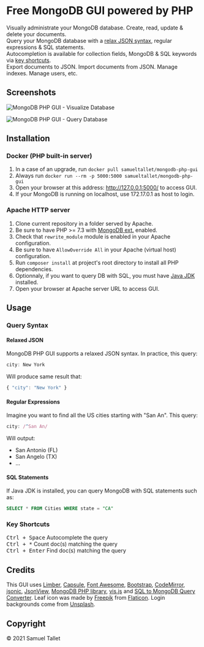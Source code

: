 # Free MongoDB GUI powered by PHP

Visually administrate your MongoDB database. Create, read, update & delete your documents.<br>
Query your MongoDB database with a [relax JSON syntax](#relaxed-json), regular expressions & SQL statements.<br>
Autocompletion is available for collection fields, MongoDB & SQL keywords via [key shortcuts](#key-shortcuts).<br>
Export documents to JSON. Import documents from JSON. Manage indexes. Manage users, etc.

## Screenshots

![MongoDB PHP GUI - Visualize Database](https://raw.githubusercontent.com/SamuelTS/MongoDB-PHP-GUI/master/docs/screenshots/visualize-database.png)

![MongoDB PHP GUI - Query Database](https://raw.githubusercontent.com/SamuelTS/MongoDB-PHP-GUI/master/docs/screenshots/query-database.png)

## Installation

### Docker (PHP built-in server)
1. In a case of an upgrade, run `docker pull samueltallet/mongodb-php-gui`<br>
2. Always run `docker run --rm -p 5000:5000 samueltallet/mongodb-php-gui`<br>
3. Open your browser at this address: http://127.0.0.1:5000/ to access GUI.<br>
4. If your MongoDB is running on localhost, use 172.17.0.1 as host to login.

### Apache HTTP server
1. Clone current repository in a folder served by Apache.
2. Be sure to have PHP >= 7.3 with [MongoDB ext.](https://www.php.net/manual/en/mongodb.installation.php) enabled.
3. Check that `rewrite_module` module is enabled in your Apache configuration.
4. Be sure to have `AllowOverride All` in your Apache (virtual host) configuration.
5. Run `composer install` at project's root directory to install all PHP dependencies.
6. Optionnaly, if you want to query DB with SQL, you must have [Java JDK](https://jdk.java.net/) installed.
7. Open your browser at Apache server URL to access GUI.

## Usage

### Query Syntax

#### Relaxed JSON

MongoDB PHP GUI supports a relaxed JSON syntax. In practice, this query:

```js
city: New York
```

Will produce same result that:

```js
{ "city": "New York" }
```

#### Regular Expressions

Imagine you want to find all the US cities starting with "San An". This query:

```js
city: /^San An/
```

Will output:
- San Antonio (FL)
- San Angelo (TX)
- ...

#### SQL Statements

If Java JDK is installed, you can query MongoDB with SQL statements such as:

```sql
SELECT * FROM Cities WHERE state = "CA"
```

### Key Shortcuts

<kbd>Ctrl + Space</kbd> Autocomplete the query<br>
<kbd>Ctrl + *</kbd> Count doc(s) matching the query<br>
<kbd>Ctrl + Enter</kbd> Find doc(s) matching the query

## Credits

This GUI uses [Limber](https://github.com/nimbly/Limber), [Capsule](https://github.com/nimbly/Capsule), [Font Awesome](https://fontawesome.com/), [Bootstrap](https://getbootstrap.com/), [CodeMirror](https://github.com/codemirror/codemirror), [jsonic](https://github.com/jsonicjs/jsonic), [JsonView](https://github.com/pgrabovets/json-view), [MongoDB PHP library](https://github.com/mongodb/mongo-php-library), [vis.js](https://github.com/visjs) and [SQL to MongoDB Query Converter](https://github.com/vincentrussell/sql-to-mongo-db-query-converter). Leaf icon was made by [Freepik](https://www.freepik.com) from [Flaticon](https://www.flaticon.com). Login backgrounds come from [Unsplash](https://unsplash.com/).

## Copyright

© 2021 Samuel Tallet
